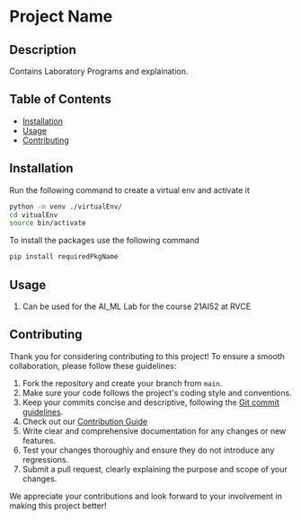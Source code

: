 # Project Name

## Description

Contains Laboratory Programs and explaination.

## Table of Contents

- [Installation](#installation)
- [Usage](#usage)
- [Contributing](#contributing)

## Installation

Run the following command to create a virtual env and activate it

```bash
python -m venv ./virtualEnv/
cd vitualEnv
source bin/activate
```

To install the packages use the following command

```bash
pip install requiredPkgName
```

## Usage

1. Can be used for the AI_ML Lab for the course 21AI52 at RVCE

## Contributing

Thank you for considering contributing to this project! To ensure a smooth collaboration, please follow these guidelines:

1. Fork the repository and create your branch from `main`.
2. Make sure your code follows the project's coding style and conventions.
3. Keep your commits concise and descriptive, following the [Git commit guidelines](https://git-scm.com/book/en/v2/Distributed-Git-Contributing-to-a-Project#_commit_guidelines).
4. Check out our [Contribution Guide](Contribution.md)
5. Write clear and comprehensive documentation for any changes or new features.
6. Test your changes thoroughly and ensure they do not introduce any regressions.
7. Submit a pull request, clearly explaining the purpose and scope of your changes.

We appreciate your contributions and look forward to your involvement in making this project better!
